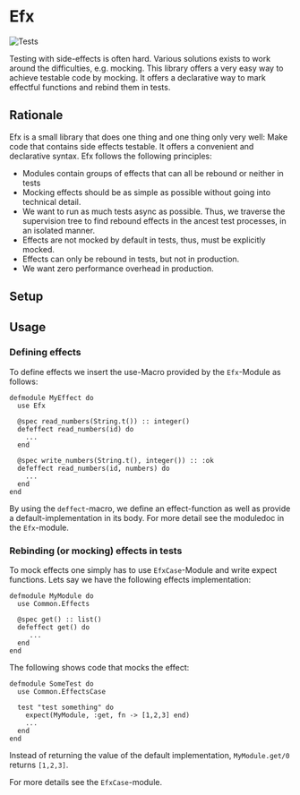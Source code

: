 # Efx

![Tests](https://github.com/smoes/validixir/actions/workflows/main.yaml/badge.svg)

Testing with side-effects is often hard. Various solutions exists to work around
the difficulties, e.g. mocking. This library offers a very easy way to achieve 
testable code by mocking. It offers a declarative way to mark effectful functions
and rebind them in tests. 

## Rationale 

Efx is a small library that does one thing and one thing only very well: Make code
that contains side effects testable. It offers a convenient and declarative syntax.
Efx follows the following principles:

- Modules contain groups of effects that can all be rebound or neither in tests
- Mocking effects should be as simple as possible without going into technical detail.
- We want to run as much tests async as possible. Thus, we traverse 
  the supervision tree to find rebound effects in the ancest test processes,
  in an isolated manner.
- Effects are not mocked by default in tests, thus, must be explicitly mocked.
- Effects can only be rebound in tests, but not in production.
- We want zero performance overhead in production.


## Setup

## Usage

### Defining effects

To define effects we insert the use-Macro provided by the `Efx`-Module as follows:


    defmodule MyEffect do
      use Efx

      @spec read_numbers(String.t()) :: integer()
      defeffect read_numbers(id) do
        ... 
      end

      @spec write_numbers(String.t(), integer()) :: :ok
      defeffect read_numbers(id, numbers) do
        ...
      end
    end

By using the `deffect`-macro, we define an effect-function as well as provide 
a default-implementation in its body. For more detail see the moduledoc in the
`Efx`-module.


### Rebinding (or mocking) effects in tests

To mock effects one simply has to use `EfxCase`-Module and write
expect functions. Lets say we have the following effects
implementation:

    defmodule MyModule do
      use Common.Effects 
  
      @spec get() :: list()
      defeffect get() do
         ...
      end
    end
  
The following shows code that mocks the effect:

    defmodule SomeTest do
      use Common.EffectsCase
  
      test "test something" do
        expect(MyModule, :get, fn -> [1,2,3] end)
        ...
      end
    end

Instead of returning the value of the default implementation,
`MyModule.get/0` returns `[1,2,3]`.

For more details see the `EfxCase`-module.



